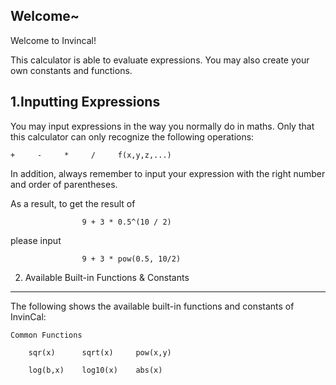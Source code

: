 Welcome~
------------

Welcome to Invincal!

This calculator is able to evaluate expressions. You may also create your own constants and functions.

1.Inputting Expressions
----------------------

You may input expressions in the way you normally do in maths. Only that this calculator can only recognize the following operations:

    +     -     *     /     f(x,y,z,...)


In addition, always remember to input your expression with the right number and order of parentheses.

As a result, to get the result of 

                    9 + 3 * 0.5^(10 / 2)

please input

                    9 + 3 * pow(0.5, 10/2)

2. Available Built-in Functions & Constants
-------------------------------------------------------

The following shows the available built-in functions and constants of InvinCal:

    Common Functions
    
        sqr(x)		sqrt(x)		pow(x,y)	
        
        log(b,x)  	log10(x)	abs(x)

        
